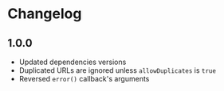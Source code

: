 # Changelog

## 1.0.0
- Updated dependencies versions
- Duplicated URLs are ignored unless `allowDuplicates` is `true`
- Reversed `error()` callback's arguments